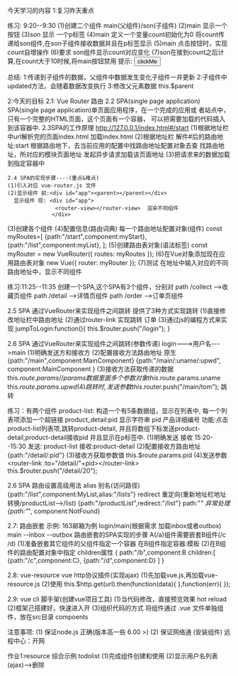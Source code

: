 今天学习的内容
1:复习昨天重点

  练习: 9:20--9:30
  (1)创建二个组件 main(父组件)/son(子组件)
  (2)main 显示一个按钮
  (3)son  显示 一个p标签
  (4)main 定义一个变量count初始化为0
    将count传递给son组件,在son子组件接收数据并且在p标签显示
  (5)main 点击按钮时，实现count自增操作
  (6)要求 son组件显示count对应变化
  (7)son在接到count之后计算,在count大于10时候,将main按钮禁用
  提示:
  <button v-bind:disabled="isValid">clickMe</button>

  总结:
   1:传递到子组件的数据，父组件中数据发生变化子组件一并更新
   2:子组件中updated方法，会随着数据改变执行
   3:修改父元素数据   this.$parent

2:今天的目标
   2.1: Vue Router 路由
   2.2 SPA(single page application)
     SPA(single page application)单页面应用程序，在一个完成的应用或
     者站点中，只有一个完整的HTML页面，这个页面有一个容器，
     可以把需要加载的代码插入到该容器中.
   2.3SPA的工作原理
     http://127.0.0.1/index.html#/start
     (1)根据地址栏 中url解析完的页面index.html 加载index.html
     (2)根据地址栏 解件#后的路由地址:start
       根据路由地下，去当前应用的配置中找路由地址配置对象去查
       找路由地址，所对应的模块页面地址
       发起异步请求加载该页面地址
     (3)把请求来的数据加载到指定容器中


    2.4 SPA的实现步骤----(重点&难点)
    (1)引入对应 vue-router.js 文件
    (2)显示组件 前:<div id="app"><parent></parent></div>
      显示组件 现: <div id="app">
                   <router-view></router-view>  渲染不同组件
                  </div>
   (3)创建各个组件
   (4)配置信息(路由词典)
     每一个路由地址配置对象(组件)
     const myRoutes=[
       {path:"/start",component:myStart},
       {path:"/list",component:myList},
     ];
   (5)创建路由表对象(语法标签)
     const myRouter = new VueRouter({
       routes: myRoutes
     });
   (6)在Vue对象添加现在应用路由表对象
     new Vue({
      router: myRouter
     });
   (7)测试
     在地址中输入对应的不同路由地址中，显示不同组件

  练习:11:25--11:35
   创建一个SPA,这个SPA有3个组件，分别对
   path   /collect    -->收藏页组件
   path   /detail     -->详情页组件
   path   /order     -->订单页组件

   2.5 SPA 通过VueRouter来实现组件之间跳转
   提供了3种方式实现跳转
   (1)直接修改地址栏中路由地址
   (2)通过router-link 实现跳转
     <router-link  to="/order">订单</router-link>
   (3)通过js的编程方式来实现
    jumpToLogin:function(){
       this.$router.push("/login");
    }

   2.6 SPA 通过VueRouter来实现组件之间跳转(参数传递)
   login--->用户名--->main
   (1)明确发送方和接收方
   (2)配置接收方法路由地址
    原生
    {path:"/main",component:MainComponent}
    {path:"/main/:uname/:upwd", component:MainComponent }
   (3)接收方法获取传递的数据
    this.$route.params   //params 数据里面多个参数对象
    this.$route.params.uname
    this.$route.params.upwd
   (4)跳转时,发送参数
    this.$router.push("/main/tom");
    <router-link to="/main/jerry">跳转</router-link>

   练习：有两个组件
   product-list: 构造一个有5条数据组，显示在列表中,
   每一个列表项添加一个超链接
   product_detail:pid 显示字符串 pid 产品详细编号
   功能:点击product-list列表项,跳转product-detail,
   并且将数组下标发送product-detail,product-detail接收pid
   并且显示在p标签中.
   (1)明确发送  接收   15:20--15:30
   发送: product-list
   接收:product-detail
   (2)配置接收方路由地址
   {path:"/detail/:pid"}
   (3)接收方获取参数值
   this.$route.params.pid
   (4)发送参数
   <router-link :to="/detail/"+pid></router-link>
   this.$router.push("/detail/20");

  2.6 SPA 路由设置高级用法
  alias 别名(访问路径)
  {path:"/list",component:MyList,alias:"/lists"}
  redirect 重定向(重新地址栏地址转换/productList-->/list)
  {path:"/productList",redirect:"/list"}
  path:"*" 异常处理
  {path:"*", component:NotFound}

  2.7: 路由嵌套
  示例:
  163邮箱为例
  login/main(根据需求 加载inbox或者outbox)
       main
       --inbox
       --outbox
  路由嵌套的SPA实现的步骤
  A(/a)组件需要嵌套B组件(/c /d)
  (1)准备嵌套其它组件的父组件指定一个容器
  在B组件指定容器:模板
  <router-view></router-view>
  (2)在B组件的路由配置对象中指定 children属性
   {
      path:"/b",component:B
      children:[
         {path:"/c",component:C},
         {path:"/d",component:D}
      ]
   }

  2.8: vue-resource vue http协议插件(实现ajax)
  (1)先加载vue.js,再加载vue-resource.js
  (2)使用
    this.$http.get(url).then(function(data){
    },function(err){
    });

  2.9: vue cli 脚手架(创建vue项目工具)
    (1)当代码修改，直接预览效果 hot reload
    (2)框架己搭建好，快速进入开
    (3)组织代码的方式
    将组件通过 .vue 文件单独组件，放在src目录 compoents

   注意事项:
   (1) 保证node.js 正确(版本高一些 6.00 >)
   (2) 保证网络通 (安装组件)
   远程中心：开网

   作业1:resource 综合示例 todolist
   (1)完成组件创建和使用
   (2)显示用户名列表(ajax)-->删除


